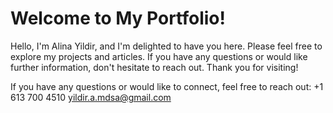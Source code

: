 # Welcome to My Portfolio!

Hello, I'm Alina Yildir, and I'm delighted to have you here. Please feel free to explore my projects and articles. If you have any questions or would like further information, don't hesitate to reach out. Thank you for visiting!

If you have any questions or would like to connect, feel free to reach out:
 +1 613 700 4510
 yildir.a.mdsa@gmail.com
 


